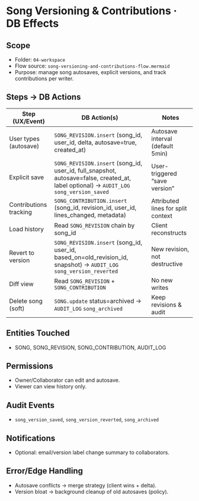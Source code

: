 # Song Versioning & Contributions · DB Effects

## Scope
- Folder: `04-workspace`
- Flow source: `song-versioning-and-contributions-flow.mermaid`
- Purpose: manage song autosaves, explicit versions, and track contributions per writer.

## Steps → DB Actions
| Step (UX/Event) | DB Action(s) | Notes |
|---|---|---|
| User types (autosave) | `SONG_REVISION.insert` (song_id, user_id, delta, autosave=true, created_at) | Autosave interval (default 5min) |
| Explicit save | `SONG_REVISION.insert` (song_id, user_id, full_snapshot, autosave=false, created_at, label optional) → `AUDIT_LOG` `song_version_saved` | User-triggered “save version” |
| Contributions tracking | `SONG_CONTRIBUTION.insert` (song_id, revision_id, user_id, lines_changed, metadata) | Attributed lines for split context |
| Load history | Read `SONG_REVISION` chain by song_id | Client reconstructs |
| Revert to version | `SONG_REVISION.insert` (song_id, user_id, based_on=old_revision_id, snapshot) → `AUDIT_LOG` `song_version_reverted` | New revision, not destructive |
| Diff view | Read `SONG_REVISION` + `SONG_CONTRIBUTION` | No new writes |
| Delete song (soft) | `SONG.update` status=archived → `AUDIT_LOG` `song_archived` | Keep revisions & audit |

## Entities Touched
- SONG, SONG_REVISION, SONG_CONTRIBUTION, AUDIT_LOG

## Permissions
- Owner/Collaborator can edit and autosave.
- Viewer can view history only.

## Audit Events
- `song_version_saved`, `song_version_reverted`, `song_archived`

## Notifications
- Optional: email/version label change summary to collaborators.

## Error/Edge Handling
- Autosave conflicts → merge strategy (client wins + delta).
- Version bloat → background cleanup of old autosaves (policy).
